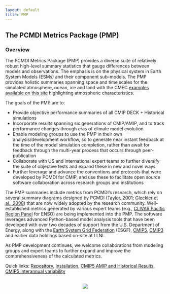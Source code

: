 ```yaml
---
layout: default
title: PMP
---
```


## The PCMDI Metrics Package (PMP)

### Overview

The PCMDI Metrics Package (PMP) provides a diverse suite of relatively robust
high-level summary statistics that gauge differences between models and
observations. The emphasis is on the physical system in Earth System Models
(ESMs) and their component sub-models. The PMP provides holistic summaries
spanning space and time scales for the simulated atmosphere, ocean, ice and
land with the CMEC <a href="{{site.baseurl}}results.html">examples available on
this site</a> highlighting atmospheric characteristics.

The goals of the PMP are to:
<ul>
  <li>Provide objective performance summaries of all CMIP DECK + Historical
  simulations</li>
  <li>Incorporate results spanning six generations of CMIP/AMIP, and to track
  performance changes through eras of climate model evolution</li>
  <li>Enable modeling groups to use the PMP in their own analysis/development
  workflow, so to generate near instant feedback at the time of the model
  simulation completion, rather than await for feedback through the multi-year
  process that occurs through peer- publication</li>
  <li>Collaborate with US and international expert teams to further diversify the
  suite of objective tests and expand these in new and novel ways</li>
  <li>Further leverage and advance the conventions and protocols that were developed
  by PCMDI for CMIP, and use these to facilitate open source software
  collaboration across research groups and institutions</li>
</ul>

The PMP summaries include metrics from PCMDI’s research, which rely on several
summary diagrams designed by PCMDI (<a href="https://doi.org/10.1029/2000JD900719"
target="_blank">Taylor, 2001</a>; <a href="https://doi.org/10.1029/2007JD008972"
target="_blank">Gleckler et al., 2008</a>) that are now widely adopted by the
research community. Well-established metrics generated by various expert teams
(e.g., <a href="http://www.clivar.org/clivar-panels/pacific" target="_blank">CLIVAR
Pacific Region Panel</a> for ENSO) are being implemented into the PMP. The
software leverages advanced Python-based model analysis tools that have been
developed with over two decades of support from the U.S. Department of Energy,
along with the <a href="https://esgf.llnl.gov/" target="_blank">Earth System Grid
Federation</a> (ESGF), <a href="https://esgf-node.llnl.gov/search/cmip5/"
target="_blank">CMIP5</a>, <a href="https://esgf-node.llnl.gov/search/cmip3/"
target="_blank">CMIP3</a> and earlier data holdings based
on-site at LLNL

As PMP development continues, we welcome collaborations from modeling groups
and expert teams to further expand and improve the comprehensiveness of the
calculated metrics.

Quick links: <a href="https://github.com/PCMDI/pcmdi_metrics" target="_blank">
Repository</a>, <a href="https://github.com/PCMDI/pcmdi_metrics" target="_blank">
Installation</a>, <a href="https://github.com/PCMDI/pcmdi_metrics" target="_blank">
CMIP5 AMIP and Historical Results</a>, <a href="https://github.com/PCMDI/pcmdi_metrics"
target="_blank">CMIP5 interannual variability</a>

<br>
<center><img src="{{site.baseurl}}/assets/images/PMP_EOS.png" alt"PMP EOS article"
border="0"></center>